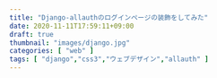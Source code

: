 ```yaml
---
title: "Django-allauthのログインページの装飾をしてみた"
date: 2020-11-11T17:59:11+09:00
draft: true
thumbnail: "images/django.jpg"
categories: [ "web" ]
tags: [ "django","css3","ウェブデザイン","allauth" ]
---
```





